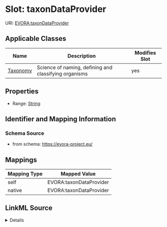 

# Slot: taxonDataProvider



URI: [EVORA:taxonDataProvider](https://evora-project.eu/taxonDataProvider)



<!-- no inheritance hierarchy -->





## Applicable Classes

| Name | Description | Modifies Slot |
| --- | --- | --- |
| [Taxonomy](Taxonomy.md) | Science of naming, defining and classifying organisms |  yes  |







## Properties

* Range: [String](String.md)





## Identifier and Mapping Information







### Schema Source


* from schema: https://evora-project.eu/




## Mappings

| Mapping Type | Mapped Value |
| ---  | ---  |
| self | EVORA:taxonDataProvider |
| native | EVORA:taxonDataProvider |




## LinkML Source

<details>
```yaml
name: taxonDataProvider
from_schema: https://evora-project.eu/
rank: 1000
alias: taxonDataProvider
domain_of:
- Taxonomy
range: string

```
</details>